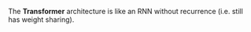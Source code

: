 The **Transformer** architecture is like an RNN without recurrence (i.e. still has weight sharing). 